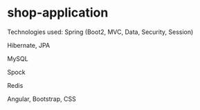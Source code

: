 # shop-application

Technologies used:
Spring (Boot2, MVC, Data, Security, Session)

Hibernate, JPA

MySQL

Spock

Redis

Angular, Bootstrap, CSS
